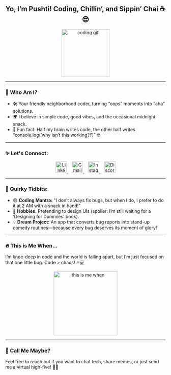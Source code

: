 <h2 align="center">Yo, I’m Pushti! Coding, Chillin’, and Sippin’ Chai ☕😎</h2>

<div align="center">
  <img src="https://i.imgflip.com/65efzo.gif" height="150" alt="coding gif" />
</div>

---

### 🌟 Who Am I?  
- 🛠 Your friendly neighborhood coder, turning “oops” moments into “aha” solutions.  
- 🌍 I believe in simple code, good vibes, and the occasional midnight snack.  
- 🧩 Fun fact: Half my brain writes code, the other half writes “console.log(‘why isn’t this working?!’)” 🤓  

---

### ✨ Let's Connect:
<div align="center">
  <a href="https://www.linkedin.com/in/pushti-sonawala-b0079b27a/" target="_blank">
    <img src="https://img.shields.io/badge/LinkedIn-0077B5?style=for-the-badge&logo=linkedin&logoColor=white" height="35" alt="LinkedIn" />
  </a>
  &nbsp;&nbsp;
  <a href="mailto:pushtisonawala786@gmail.com" target="_blank">
    <img src="https://img.shields.io/badge/Gmail-D14836?style=for-the-badge&logo=gmail&logoColor=white" height="35" alt="Gmail" />
  </a>
  &nbsp;&nbsp;
  <a href="https://www.instagram.com/pushti_sonawala/" target="_blank">
    <img src="https://img.shields.io/badge/Instagram-E4405F?style=for-the-badge&logo=instagram&logoColor=white" height="35" alt="Instagram" />
  </a>
  &nbsp;&nbsp;
  <a href="https://discord.com/users/pushti_sonawala_53921" target="_blank">
    <img src="https://img.shields.io/badge/Discord-7289DA?style=for-the-badge&logo=discord&logoColor=white" height="35" alt="Discord" />
  </a>
</div>

---

### 🎉 Quirky Tidbits:
- 😄 **Coding Mantra:** "I don’t always fix bugs, but when I do, I prefer to do it at 2 AM with a snack in hand!"
- 🌈 **Hobbies:** Pretending to design UIs (spoiler: I’m still waiting for a ‘Designing for Dummies’ book).
- 💡 **Dream Project:** An app that converts bug reports into stand-up comedy routines—because every bug deserves its moment of glory!

---

### 🔥 This is Me When...
I’m knee-deep in code and the world is falling apart, but I’m just focused on that one little bug. Code > chaos! 🔥💻

<div align="center">
  <img src="https://media.giphy.com/media/13HgwGsXF0aiGY/giphy.gif" height="200" alt="this is me when" />
</div>

---

### 🎉 Call Me Maybe?
Feel free to reach out if you want to chat tech, share memes, or just send me a virtual high-five! 🚀😎
